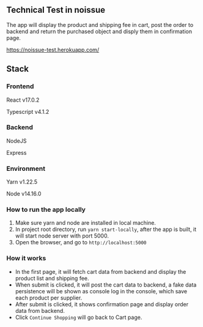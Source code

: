 ## Technical Test in noissue

The app will display the product and shipping fee in cart, post the order to backend and return the purchased object and disply them in confirmation page.

https://noissue-test.herokuapp.com/


## Stack

### Frontend

React v17.0.2

Typescript v4.1.2

### Backend

NodeJS 

Express

### Environment

Yarn v1.22.5

Node v14.16.0

### How to run the app locally

1. Make sure yarn and node are installed in local machine.
2. In project root directory, run `yarn start-locally`, after the app is built, it will start node server with port 5000.
3. Open the browser, and go to `http://localhost:5000`

### How it works

- In the first page, it will fetch cart data from backend and display the product list and shipping fee.
- When submit is clicked, it will post the cart data to backend, a fake data persistence will be shown as console log in the console, which save each product per supplier.
- After submit is clicked, it shows confirmation page and display order data from backend.
- Click `Continue Shopping` will go back to Cart page.
